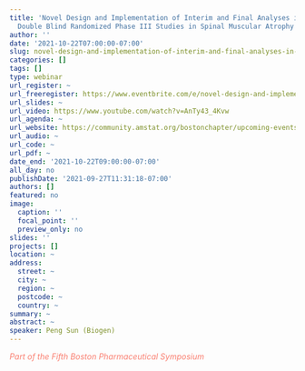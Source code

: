```yaml
---
title: 'Novel Design and Implementation of Interim and Final Analyses in the Sham-Controlled
  Double Blind Randomized Phase III Studies in Spinal Muscular Atrophy '
author: ''
date: '2021-10-22T07:00:00-07:00'
slug: novel-design-and-implementation-of-interim-and-final-analyses-in-the-sham-controlled-double-blind-randomized-phase-iii-studies-in-spinal-muscular-atrophy
categories: []
tags: []
type: webinar
url_register: ~
url_freeregister: https://www.eventbrite.com/e/novel-design-and-implementation-of-interim-and-final-analyses-tickets-161826087183
url_slides: ~
url_video: https://www.youtube.com/watch?v=AnTy43_4Kvw
url_agenda: ~
url_website: https://community.amstat.org/bostonchapter/upcoming-events/fifth-annual-boston-pharmaceutical-symposium2
url_audio: ~
url_code: ~
url_pdf: ~
date_end: '2021-10-22T09:00:00-07:00'
all_day: no
publishDate: '2021-09-27T11:31:18-07:00'
authors: []
featured: no
image:
  caption: ''
  focal_point: ''
  preview_only: no
slides: ''
projects: []
location: ~
address:
  street: ~
  city: ~
  region: ~
  postcode: ~
  country: ~
summary: ~
abstract: ~
speaker: Peng Sun (Biogen)
---
```

<span style="color: salmon;">*Part of the Fifth Boston Pharmaceutical Symposium*</span>
<!--more-->
